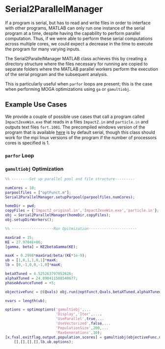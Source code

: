 # Serial2ParallelManager

If a program is serial, but has to read and write files in order to interface with other programs, MATLAB can only run one instance of the serial program at a time, despite having the capability to perform parallel computation. Thus, if we were able to perform these serial computations across multiple cores, we could expect a decrease in the time to execute the program for many varying inputs.

The Serial2ParallelManager MATLAB class achieves this by creating a directory structure where the files necessary for running are copied to separate folders where the MATLAB parallel workers perform the execution of the serial program and the subsequent analysis.

This is particularly useful when `parfor` loops are present; this is the case when performing MOGA optimizations using `ga` or `gamultiobj`.

## Example Use Cases

We provide a couple of possible use cases that call a program called `ImpactZexeWin.exe` that reads in a files `ImpactZ.in` and `particle.in` and outputs text files `fort.1001`. The precompiled windows version of the program that is available [here](https://github.com/impact-lbl/IMPACT-Z) is by default serial, though this class should work for the mpi linux versions of the program if the number of processors cores is specified is 1.

### `parfor` Loop



### `gamultiobj` Optimization

```matlab
%% --------Set up parallel pool and file structure---------

numCores = 10;
parpoolfiles = ["optFunct.m"];
Serial2ParallelManager.setupParpool(parpoolfiles,numCores);

homeDir = pwd;
copyFiles = {'ImpactZ_original.in','ImpactZexeWin.exe','particle.in'};
obj = Serial2ParallelManager(homeDir,copyFiles);
obj.setupDirWorkers();

%% -------------------Run Opitmization----------------------

maxGrad = 15;
KE = 27.9704E+06;
[gamma, beta] = KE2betaGamma(KE);

maxK = 0.2998*maxGrad/beta/(KE*1e-9);
ub = [1,0,1,1,0,1]*maxK;
lb = [0,-1,0,0,-1,0]*maxK;

betaXTuned = 4.525263797052626;
alphaXTuned = 24.890411508540677;
phaseAdvanceTuned = +5;

objectiveFunc = @(Qvals) obj.run(@optFunct,Qvals,betaXTuned,alphaXTuned,phaseAdvanceTuned);

nvars = length(ub);

options = optimoptions('gamultiobj',...
                       'Display','Iter',....
                       'UseParallel',true,...
                       'UseVectorized',false,...
                       'PopulationSize',200,...
                       'MaxGenerations',10);
[x,fval,exitflag,output,population,scores] = gamultiobj(objectiveFunc,nvars,...
    [],[],[],[],lb,ub,options);
```
